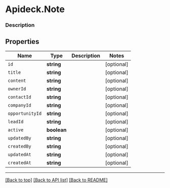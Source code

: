 # Apideck.Note

### Description

## Properties
Name | Type | Description | Notes
------------ | ------------- | ------------- | -------------
`id` | **string** |  | [optional] 
`title` | **string** |  | [optional] 
`content` | **string** |  | [optional] 
`ownerId` | **string** |  | [optional] 
`contactId` | **string** |  | [optional] 
`companyId` | **string** |  | [optional] 
`opportunityId` | **string** |  | [optional] 
`leadId` | **string** |  | [optional] 
`active` | **boolean** |  | [optional] 
`updatedBy` | **string** |  | [optional] 
`createdBy` | **string** |  | [optional] 
`updatedAt` | **string** |  | [optional] 
`createdAt` | **string** |  | [optional] 





---

[[Back to top]](#) [[Back to API list]](../../../../README.md#documentation-for-api-endpoints) [[Back to README]](../../../../README.md)


